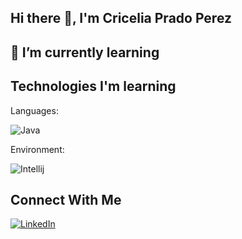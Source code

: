 ## Hi there 👋, I'm Cricelia Prado Perez

##  🌱 I’m currently learning


## Technologies I'm learning
Languages:


![Java](https://img.shields.io/badge/Java-ED8B00?style=for-the-badge&logo=openjdk&logoColor=white)

Environment:

![Intellij](https://img.shields.io/badge/Intellij-blue?logo=intellij-idea&logoColor=white)

## Connect With Me

<a href="https://www.linkedin.com/in/cricelia-p-p-945953358/">
    <img src="https://img.shields.io/badge/LinkedIn-181717?style=for-the-badge&logo=linkedin&logoColor=white" alt="LinkedIn"/>
  </a>


<!--
**Cricelia/Cricelia** is a ✨ _special_ ✨ repository because its `README.md` (this file) appears on your GitHub profile.

Here are some ideas to get you started:

- 🔭 I’m currently working on ...
- 🌱 I’m currently learning ...
- 👯 I’m looking to collaborate on ...
- 🤔 I’m looking for help with ...
- 💬 Ask me about ...
- 📫 How to reach me: ...
- 😄 Pronouns: ...
- ⚡ Fun fact: ...
-->
